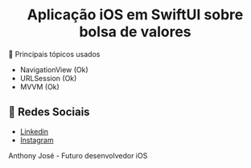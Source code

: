 
<h1 align="center">
    Aplicação iOS em SwiftUI sobre bolsa de valores
</h1

## 🔖 Principais tópicos usados

- NavigationView (Ok)
- URLSession (Ok)
- MVVM (Ok)
    
## 🔖 Redes Sociais

- [Linkedin](https://www.linkedin.com/in/anthony-josé-94b151144/)
- [Instagram](https://www.instagram.com/traphael.dev/)

Anthony José - Futuro desenvolvedor iOS
